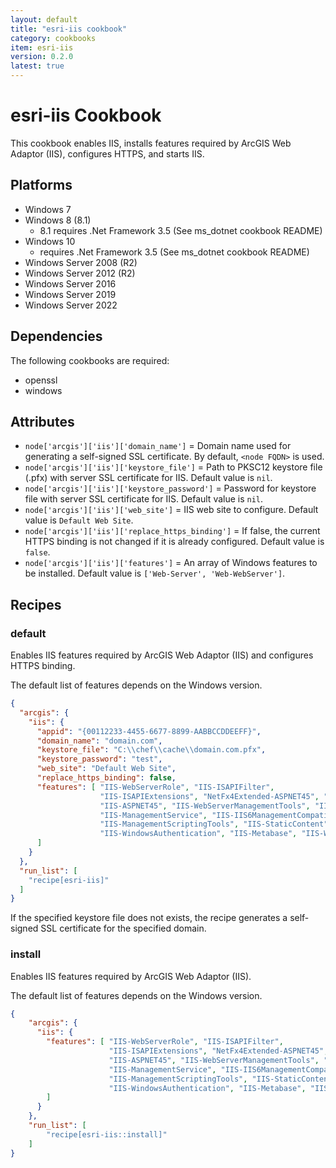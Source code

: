 ```yaml
---
layout: default
title: "esri-iis cookbook"
category: cookbooks
item: esri-iis
version: 0.2.0
latest: true
---
```


# esri-iis Cookbook

This cookbook enables IIS, installs features required by ArcGIS Web Adaptor (IIS), configures HTTPS, and starts IIS.

## Platforms

* Windows 7
* Windows 8 (8.1)
  - 8.1 requires .Net Framework 3.5 (See ms_dotnet cookbook README)
* Windows 10
  - requires .Net Framework 3.5 (See ms_dotnet cookbook README)
* Windows Server 2008 (R2)
* Windows Server 2012 (R2)
* Windows Server 2016
* Windows Server 2019
* Windows Server 2022

## Dependencies

The following cookbooks are required:
* openssl
* windows

## Attributes

* `node['arcgis']['iis']['domain_name']` = Domain name used for generating a self-signed SSL certificate. By default, `<node FQDN>` is used.
* `node['arcgis']['iis']['keystore_file']` = Path to PKSC12 keystore file (.pfx) with server SSL certificate for IIS. Default value is `nil`.
* `node['arcgis']['iis']['keystore_password']` = Password for keystore file with server SSL certificate for IIS. Default value is `nil`.
* `node['arcgis']['iis']['web_site']` = IIS web site to configure. Default value is `Default Web Site`.
* `node['arcgis']['iis']['replace_https_binding']` = If false, the current HTTPS binding is not changed if it is already configured. Default value is `false`.
* `node['arcgis']['iis']['features']` = An array of Windows features to be installed. Default value is `['Web-Server', 'Web-WebServer']`.

## Recipes

### default

Enables IIS features required by ArcGIS Web Adaptor (IIS) and configures HTTPS binding.

The default list of features depends on the Windows version.

```JSON
{
  "arcgis": {
    "iis": {
      "appid": "{00112233-4455-6677-8899-AABBCCDDEEFF}",
      "domain_name": "domain.com",
      "keystore_file": "C:\\chef\\cache\\domain.com.pfx",
      "keystore_password": "test",
      "web_site": "Default Web Site",
      "replace_https_binding": false,
      "features": [ "IIS-WebServerRole", "IIS-ISAPIFilter",
                    "IIS-ISAPIExtensions", "NetFx4Extended-ASPNET45", "IIS-NetFxExtensibility45",
                    "IIS-ASPNET45", "IIS-WebServerManagementTools", "IIS-ManagementConsole",
                    "IIS-ManagementService", "IIS-IIS6ManagementCompatibility",
                    "IIS-ManagementScriptingTools", "IIS-StaticContent", "IIS-BasicAuthentication",
                    "IIS-WindowsAuthentication", "IIS-Metabase", "IIS-WebSockets" 
      ]
    }
  },
  "run_list": [
    "recipe[esri-iis]"
  ]
}
```

If the specified keystore file does not exists, the recipe generates a self-signed SSL certificate for the specified domain.

### install

Enables IIS features required by ArcGIS Web Adaptor (IIS).

The default list of features depends on the Windows version.

```json
{
    "arcgis": {
      "iis": {
        "features": [ "IIS-WebServerRole", "IIS-ISAPIFilter",
                      "IIS-ISAPIExtensions", "NetFx4Extended-ASPNET45", "IIS-NetFxExtensibility45",
                      "IIS-ASPNET45", "IIS-WebServerManagementTools", "IIS-ManagementConsole",
                      "IIS-ManagementService", "IIS-IIS6ManagementCompatibility",
                      "IIS-ManagementScriptingTools", "IIS-StaticContent", "IIS-BasicAuthentication",
                      "IIS-WindowsAuthentication", "IIS-Metabase", "IIS-WebSockets" 
        ]
      }
    },
    "run_list": [
        "recipe[esri-iis::install]"
    ]
}
```
